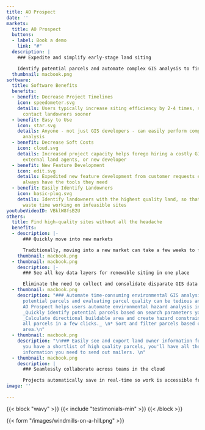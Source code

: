 ```yaml
---
title: AO Prospect
date: ''
markets:
  title: AO Prospect
  buttons:
  - label: Book a demo
    link: "#"
  description: |
    ### Expedite and simplify early-stage land siting

    Identify potential parcels and automate complex GIS analysis to find high-quality sites in just minutes.
  thumbnail: macbook.png
software:
  title: Software Benefits
  benefits:
  - benefit: Decrease Project Timelines
    icon: speedometer.svg
    details: Users typically increase siting efficiency by 2-4 times, so they can
      contact landowners sooner
  - benefit: Easy to Use
    icon: star.svg
    details: Anyone - not just GIS developers - can easily perform complex environmental
      analysis
  - benefit: Decrease Soft Costs
    icon: cloud.svg
    details: Increased project capacity helps forego hiring a costly GIS analyst,
      external land agents, or new developer
  - benefit: New Feature Development
    icon: edit.svg
    details: Expedited new feature development from customer requests ensures users
      always have the tools they need
  - benefit: Easily Identify Landowners
    icon: basic-plug.svg
    details: Identify landowners with the highest quality land, so that you don't
      waste time working on infeasible sites
youtubeVideoID: VBklW8fsB2U
others:
  title: Find high-quality sites without all the headache
  benefits:
  - description: |-
      ### Quickly move into new markets

      Traditionally, moving into a new market can take a few weeks to find all the right data; with AO Prospect, you can move into a new market in a day.
    thumbnail: macbook.png
  - thumbnail: macbook.png
    description: |-
      ### See all key data layers for renewable siting in one place

      Eliminate the need to collect and consolidate disparate GIS data sources. All of the layers needed for renewable siting, including wetlands, flood, topo, etc. come pre-loaded.
  - thumbnail: macbook.png
    description: "### Automate time-consuming environmental GIS analysis\n\nFinding
      potential parcels and evaluating parcel quality can be tedious and time-consuming.
      AO Prospect helps users automate environmental hazard analysis in minutes.\n\n*
      _Quickly identify potential parcels based on search parameters you set._\n*
      _Calculate directional buildable area and create hazard constraint maps for
      all parcels in a few clicks._ \n* Sort and filter parcels based on buildable
      area.\n"
  - thumbnail: macbook.png
    description: "\n### Easily see and export land owner information for LOIs\n\nOnce
      you have a shortlist of high quality parcels, you'll have all the land owner
      information you need to send out mailers. \n"
  - thumbnail: macbook.png
    description: |
      ### Seamlessly collaborate across teams in the cloud

      Projects automatically save in real-time so work is accessible from anywhere. Export land owner data, KML constraint maps, and PDF reports for seamless downstream work.
image: ''

---
```

{{< block "wavy" >}}
{{< include "testimonials-min" >}}
{{< /block >}}

{{< form "/images/windmills-on-a-hill.png" >}}